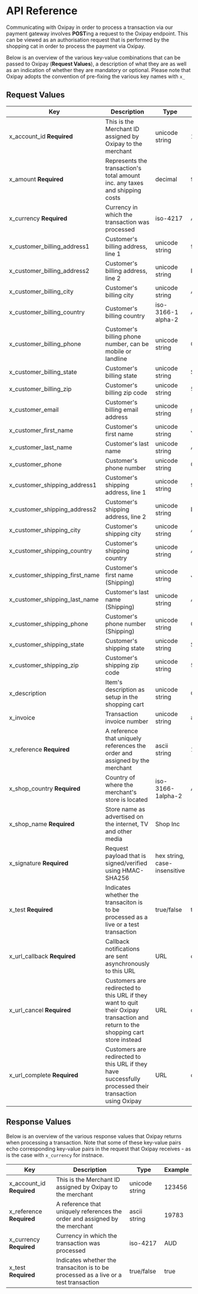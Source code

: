 # API Reference

Communicating with Oxipay in order to process a transaction via our payment gateway involves **POST**ing a request to the Oxipay endpoint. This can be viewed as an authorisation request that is performed by the shopping cat in order to process the payment via Oxipay.

Below is an overview of the various key-value combinations that can be passed to Oxipay (**Request Values**), a description of what they are as well as an indication of whether they are mandatory or optional. Please note that Oxipay adopts the convention of pre-fixing the various key names with <code>x_</code>

## Request Values

 Key | Description | Type | Example
-----|-------------|------|---------
x_account_id **Required**         | This is the Merchant ID assigned by Oxipay to the merchant | unicode string | 123456
x_amount **Required**             | Represents the transaction's total amount inc. any taxes and shipping costs | decimal | 99.90
x_currency **Required**           | Currency in which the transaction was processed | iso-4217 | AUD
x_customer_billing_address1       | Customer's billing address, line 1 | unicode string | 97 Pirie St 
x_customer_billing_address2       | Customer's billing address, line 2 | unicode string | Level 6 
x_customer_billing_city           | Customer's billing city | unicode string | Adelaide 
x_customer_billing_country        | Customer's billing country | iso-3166-1 alpha-2 | AU 
x_customer_billing_phone          | Customer's billing phone number, can be mobile or landline | unicode string | 0400 000 000 
x_customer_billing_state          | Customer's billing state | unicode string | SA 
x_customer_billing_zip            | Customer's billing zip code | unicode string | 5000 |
x_customer_email                  | Customer's billing email address | unicode string | dummy@gmail.com 
x_customer_first_name             | Customer's first name | unicode string | John 
x_customer_last_name              | Customer's last name | unicode string | Appleseed 
x_customer_phone                  | Customer's phone number | unicode string | 0400 000 000
x_customer_shipping_address1      | Customer's shipping address, line 1 | unicode string | 97 Pirie St 
x_customer_shipping_address2      | Customer's shipping address, line 2 | unicode string | Level 6 
x_customer_shipping_city          | Customer's shipping city | unicode string | Adelaide 
x_customer_shipping_country       | Customer's shipping country | unicode string | AU
x_customer_shipping_first_name    | Customer's first name (Shipping) | unicode string | John
x_customer_shipping_last_name     | Customer's last name (Shipping) | unicode string | Appleseed
x_customer_shipping_phone         | Customer's phone number (Shipping) | unicode string | 0400 000 000
x_customer_shipping_state         | Customer's shipping state | unicode string | SA
x_customer_shipping_zip           | Customer's shipping zip code | unicode string | 5000
x_description                     | Item's description as setup in the shopping cart | unicode string | Order #767
x_invoice                         | Transaction invoice number | unicode string | #767
x_reference **Required**          | A reference that uniquely references the order and assigned by the merchant | ascii string | 19783
x_shop_country **Required**       | Country of where the merchant's store is located | iso-3166-1alpha-2 | AU 
x_shop_name **Required**          | Store name as advertised on the internet, TV and other media | Shop Inc
x_signature **Required**          | Request payload that is signed/verified using HMAC-SHA256 | hex string, case-insensitive | 
x_test **Required**               | Indicates whether the transaciton is to be processed as a live or a test transaction | true/false | true  
x_url_callback **Required**       | Callback notifications are sent asynchronously to this URL | URL | oxipay.com.au/callback 
x_url_cancel **Required**         | Customers are redirected to this URL if they want to quit their Oxipay transaction and return to the shopping cart store instead | URL | oxipay.com.au/cancel 
x_url_complete **Required**       | Customers are redirected to this URL if they have successfully processed their transaction using Oxipay | URL | oxipay.com.au/compete 

## Response Values

Below is an overview of the various response values that Oxipay returns when processing a transaction. Note that some of these key-value pairs echo corresponding key-value pairs in the request that Oxipay receives - as is the case with <code>x_currency</code> for instnace.

 Key | Description | Type | Example
-----|-------------|------|---------
x_account_id **Required**         | This is the Merchant ID assigned by Oxipay to the merchant | unicode string | 123456
x_reference **Required**          | A reference that uniquely references the order and assigned by the merchant | ascii string | 19783
x_currency **Required**           | Currency in which the transaction was processed | iso-4217 | AUD
x_test **Required**               | Indicates whether the transaciton is to be processed as a live or a test transaction | true/false | true  







